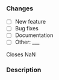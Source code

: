 <!--
Please read the contributing guidelines to contribute properly!
Contributing Guidelines: https://github.com/easypoll-bot/easypoll-v3/blob/main/.github/CONTRIBUTING.md
!! Important: The commits have to be signed !!
-->

### Changes

- [ ] New feature
- [ ] Bug fixes
- [ ] Documentation
- [ ] Other: \___ <!-- Insert another type -->

Closes NaN <!-- Replace 'NaN' with a issue number that belongs to this pull request. -->

### Description

<!-- A clear and concise description of what the pull request does exactly -->
